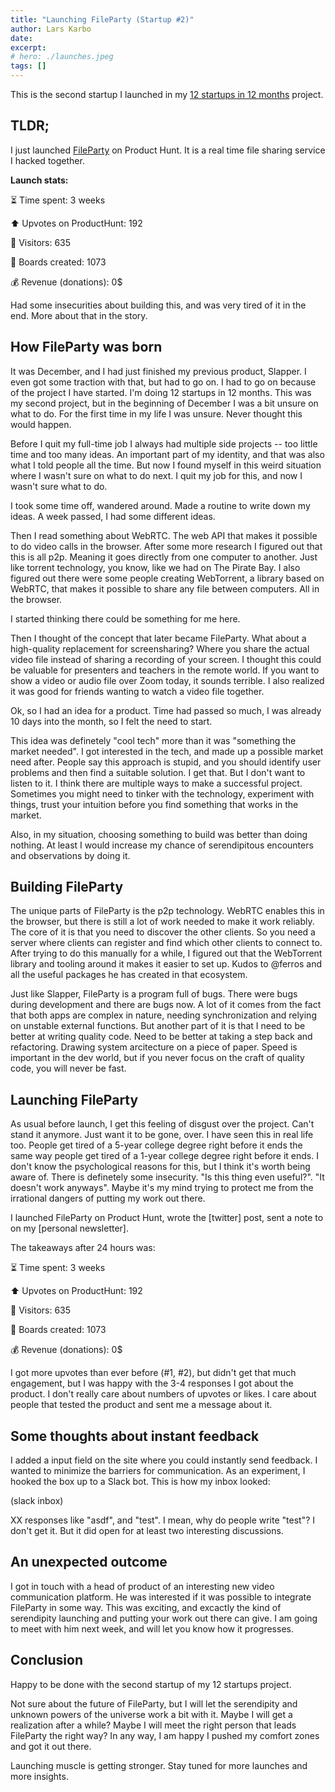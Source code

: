 ```yaml
---
title: "Launching FileParty (Startup #2)"
author: Lars Karbo
date: 
excerpt: 
# hero: ./launches.jpeg
tags: []
---
```


This is the second startup I launched in my [12 startups in 12 months](/12-startups-12-months/) project.

## TLDR;

I just launched [FileParty](https://fileparty.co/) on Product Hunt. It is a real time file sharing service I hacked together.

**Launch stats:**

⏳ Time spent: 3 weeks

⬆️ Upvotes on ProductHunt: 192

👀 Visitors: 635

🔗 Boards created: 1073

💰 Revenue (donations): 0$

Had some insecurities about building this, and was very tired of it in the end. More about that in the story.

## How FileParty was born

It was December, and I had just finished my previous product, Slapper. I even got some traction with that, but had to go on. I had to go on because of the project I have started. I'm doing 12 startups in 12 months. This was my second project, but in the beginning of December I was a bit unsure on what to do. For the first time in my life I was unsure. Never thought this would happen.

Before I quit my full-time job I always had multiple side projects -- too little time and too many ideas. An important part of my identity, and that was also what I told people all the time. But now I found myself in this weird situation where I wasn't sure on what to do next. I quit my job for this, and now I wasn't sure what to do.

I took some time off, wandered around. Made a routine to write down my ideas. A week passed, I had some different ideas. 

Then I read something about WebRTC. The web API that makes it possible to do video calls in the browser. After some more research I figured out that this is all p2p. Meaning it goes directly from one computer to another. Just like torrent technology, you know, like we had on The Pirate Bay. I also figured out there were some people creating WebTorrent, a library based on WebRTC, that makes it possible to share any file between computers. All in the browser.

I started thinking there could be something for me here.

Then I thought of the concept that later became FileParty. What about a high-quality replacement for screensharing? Where you share the actual video file instead of sharing a recording of your screen. I thought this could be valuable for presenters and teachers in the remote world. If you want to show a video or audio file over Zoom today, it sounds terrible. I also realized it was good for friends wanting to watch a video file together.

Ok, so I had an idea for a product. Time had passed so much, I was already 10 days into the month, so I felt the need to start.

This idea was definetely "cool tech" more than it was "something the market needed". I got interested in the tech, and made up a possible market need after. People say this approach is stupid, and you should identify user problems and then find a suitable solution. I get that. But I don't want to listen to it. I think there are multiple ways to make a successful project. Sometimes you might need to tinker with the technology, experiment with things, trust your intuition before you find something that works in the market.

Also, in my situation, choosing something to build was better than doing nothing. At least I would increase my chance of serendipitous encounters and observations by doing it.

## Building FileParty

The unique parts of FileParty is the p2p technology. WebRTC enables this in the browser, but there is still a lot of work needed to make it work reliably. The core of it is that you need to discover the other clients. So you need a server where clients can register and find which other clients to connect to. After trying to do this manually for a while, I figured out that the WebTorrent library and tooling around it makes it easier to set up. Kudos to @ferros and all the useful packages he has created in that ecosystem.

Just like Slapper, FileParty is a program full of bugs. There were bugs during development and there are bugs now. A lot of it comes from the fact that both apps are complex in nature, needing synchronization and relying on unstable external functions. But another part of it is that I need to be better at writing quality code. Need to be better at taking a step back and refactoring. Drawing system arcitecture on a piece of paper. Speed is important in the dev world, but if you never focus on the craft of quality code, you will never be fast.

## Launching FileParty

As usual before launch, I get this feeling of disgust over the project. Can't stand it anymore. Just want it to be gone, over. I have seen this in real life too. People get tired of a 5-year college degree right before it ends the same way people get tired of a 1-year college degree right before it ends. I don't know the psychological reasons for this, but I think it's worth being aware of. There is definetely some insecurity. "Is this thing even useful?". "It doesn't work anyways". Maybe it's my mind trying to protect me from the irrational dangers of putting my work out there.

I launched FileParty on Product Hunt, wrote the [twitter] post, sent a note to on my [personal newsletter].

The takeaways after 24 hours was:

⏳ Time spent: 3 weeks

⬆️ Upvotes on ProductHunt: 192

👀 Visitors: 635

🔗 Boards created: 1073

💰 Revenue (donations): 0$

I got more upvotes than ever before (#1, #2), but didn't get that much engagement, but I was happy with the 3-4 responses I got about the product. I don't really care about numbers of upvotes or likes. I care about people that tested the product and sent me a message about it.

## Some thoughts about instant feedback

I added a input field on the site where you could instantly send feedback. I wanted to minimize the barriers for communication. As an experiment, I hooked the box up to a Slack bot. This is how my inbox looked:

(slack inbox)

XX responses like "asdf", and "test". I mean, why do people write "test"? I don't get it. But it did open for at least two interesting discussions.

## An unexpected outcome

I got in touch with a head of product of an interesting new video communication platform. He was interested if it was possible to integrate FileParty in some way. This was exciting, and excactly the kind of serendipity launching and putting your work out there can give. I am going to meet with him next week, and will let you know how it progresses.

## Conclusion

Happy to be done with the second startup of my 12 startups project.

Not sure about the future of FileParty, but I will let the serendipity and unknown powers of the universe work a bit with it. Maybe I will get a realization after a while? Maybe I will meet the right person that leads FileParty the right way? In any way, I am happy I pushed my comfort zones and got it out there.

Launching muscle is getting stronger. Stay tuned for more launches and more insights.